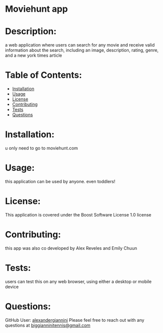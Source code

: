 # Moviehunt app
  # Description: 
  a web application where users can search for any movie and receive valid information about the search, including an image, description, rating, genre, and a new york times article

  # Table of Contents:

  * [Installation](#installation)
  * [Usage](#usage)
  * [License](#license)
  * [Contributing](#contributing)
  * [Tests](#tests)
  * [Questions](#questions)

  # Installation: 
  u only need to go to moviehunt.com

  # Usage: 
  this application can be used by anyone. even toddlers!

  # License: 
  This application is covered under the Boost Software License 1.0 license

  # Contributing: 
  this app was also co developed by Alex Reveles and Emily Chuun

  # Tests: 
  users can test this on any web browser, using either a desktop or mobile device

  # Questions: 
  GitHub User: [alexandergiannini](https://github.com/alexandergiannini)
  Please feel free to reach out with any questions at biggianninitennis@gmail.com